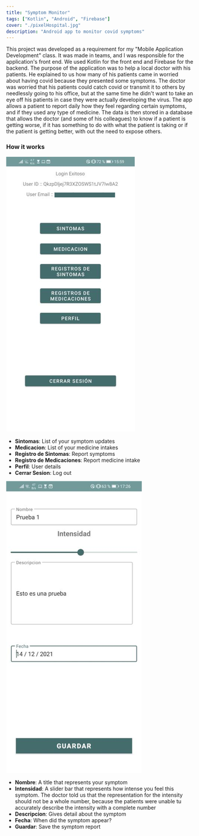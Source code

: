 ```yaml
---
title: "Symptom Monitor"
tags: ["Kotlin", "Android", "Firebase"]
cover: "./pixelHospital.jpg"
description: "Android app to monitor covid symptoms"
---
```

This project was developed as a requirement for my "Mobile Application Development" class. It was made in teams, and I was responsible for the application's front end. We used Kotlin for the front end and Firebase for the backend. 
The purpose of the application was to help a local doctor with his patients. He explained to us how many of his patients came in worried about having covid because they presented some symptoms. The doctor was worried that his patients could catch covid or transmit it to others by needlessly going to his office, but at the same time he didn't want to take an eye off his patients in case they were actually developing the virus.
The app allows a patient to report daily how they feel regarding certain symptoms, and if they used any type of medicine. The data is then stored in a database that allows the doctor (and some of his colleagues) to know if a patient is getting worse, if it has something to do with what the patient is taking or if the patient is getting better, with out the need to expose others.

### How it works

![Home Screen](./home_censored.png)

- __Sintomas__: List of your symptom updates
- __Medicacion__: List of your medicine intakes
- __Registro de Sintomas__: Report symptoms
- __Registro de Medicaciones__: Report medicine intake
- __Perfil__: User details
- __Cerrar Sesion__: Log out

![Symptom Screen](./symptoms.png)

- __Nombre__: A title that represents your symptom
- __Intensidad__: A slider bar that represents how intense you feel this symptom. The doctor told us that the representation for the intensity should not be a whole number, because the patients were unable tu accurately describe the intensity with a complete number
- __Descripcion__: Gives detail about the symptom
- __Fecha__: When did the symptom appear?
- __Guardar__: Save the symptom report